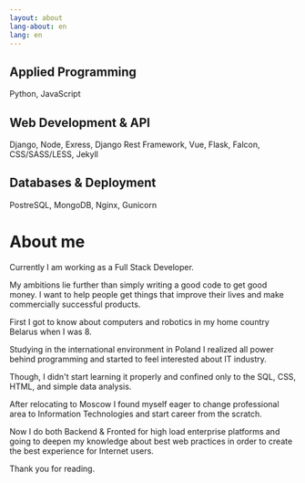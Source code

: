 ```yaml
---
layout: about
lang-about: en
lang: en
---
```



## Applied Programming

Python, JavaScript

## Web Development & API

Django, Node, Exress, Django Rest Framework, Vue, Flask, Falcon, CSS/SASS/LESS, Jekyll

## Databases & Deployment

PostreSQL, MongoDB, Nginx, Gunicorn

# About me

Currently I am working as a Full Stack Developer.

My ambitions lie further than simply writing a good code to get good money. I want to help people get things that improve their lives and make commercially successful products.

First I got to know about computers and robotics in my home country Belarus when I was 8.

Studying in the international environment in Poland I realized all power behind programming and started to feel interested about IT industry.

Though, I didn't start learning it properly and confined only to the SQL, CSS, HTML, and simple data analysis.

After relocating to Moscow I found myself eager to change professional area to Information Technologies
and start career from the scratch.

Now I do both Backend & Fronted for high load enterprise platforms and going to deepen my knowledge
about best web practices in order to create the best experience for Internet users.

Thank you for reading.





